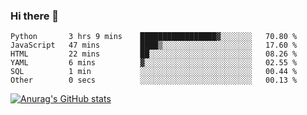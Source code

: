 ### Hi there 👋
<!--START_SECTION:waka-->

```text
Python       3 hrs 9 mins    █████████████████▓░░░░░░░   70.80 %
JavaScript   47 mins         ████▒░░░░░░░░░░░░░░░░░░░░   17.60 %
HTML         22 mins         ██░░░░░░░░░░░░░░░░░░░░░░░   08.26 %
YAML         6 mins          ▓░░░░░░░░░░░░░░░░░░░░░░░░   02.55 %
SQL          1 min           ░░░░░░░░░░░░░░░░░░░░░░░░░   00.44 %
Other        0 secs          ░░░░░░░░░░░░░░░░░░░░░░░░░   00.13 %
```

<!--END_SECTION:waka-->
[![Anurag's GitHub stats](https://github-readme-stats.vercel.app/api?username=Kevinbarrero)](https://github.com/anuraghazra/github-readme-stats)
<!--
**Kevinbarrero/Kevinbarrero** is a ✨ _special_ ✨ repository because its `README.md` (this file) appears on your GitHub profile.

Here are some ideas to get you started:

- 🔭 I’m currently working on ...
- 🌱 I’m currently learning ...
- 👯 I’m looking to collaborate on ...
- 🤔 I’m looking for help with ...
- 💬 Ask me about ...
- 📫 How to reach me: ...
- 😄 Pronouns: ...
- ⚡ Fun fact: ...

-->



